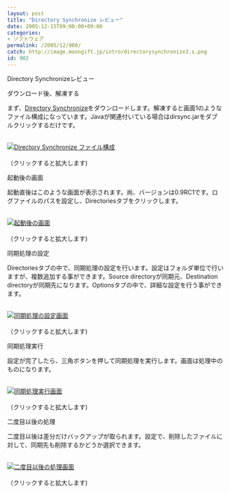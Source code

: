 ```yaml
---
layout: post
title: "Directory Synchronize レビュー"
date: 2005-12-15T09:00:00+09:00
categories:
- ソフトウェア
permalink: /2005/12/900/
catch: http://image.moongift.jp/intro/directorysynchronize3.s.png
id: 902
---
```

Directory Synchronizeレビュー  
<!--more-->

ダウンロード後、解凍する

  

まず、[Directory Synchronize](http://sourceforge.net/project/showfiles.php?group_id=64303)をダウンロードします。解凍すると画面1のようなファイル構成になっています。Javaが関連付いている場合はdirsync.jarをダブルクリックするだけです。

  

[  
 ![Directory Synchronize ファイル構成](http://image.moongift.jp/intro/directorysynchronize1.s.png "Directory Synchronize ファイル構成")  
](http://www.moongift.jp/media/intro/directorysynchronize1.png)  
（クリックすると拡大します)

  

起動後の画面

  

起動直後はこのような画面が表示されます。尚、バージョンは0.9RC1です。ログファイルのパスを設定し、Directoriesタブをクリックします。

  

[  
 ![起動後の画面](http://image.moongift.jp/intro/directorysynchronize2.s.png "起動後の画面")  
](http://www.moongift.jp/media/intro/directorysynchronize2.png)  
（クリックすると拡大します)

  

同期処理の設定

  

Directoriesタブの中で、同期処理の設定を行います。設定はフォルダ単位で行いますが、複数追加する事ができます。Source directoryが同期元、Destination directoryが同期先になります。Optionsタブの中で、詳細な設定を行う事ができます。

  

[  
 ![同期処理の設定画面](http://image.moongift.jp/intro/directorysynchronize3.s.png "同期処理の設定画面")  
](http://www.moongift.jp/media/intro/directorysynchronize3.png)  
（クリックすると拡大します)

  

同期処理実行

  

設定が完了したら、三角ボタンを押して同期処理を実行します。画面は処理中のものになります。

  

[  
 ![同期処理実行画面](http://image.moongift.jp/intro/directorysynchronize4.s.png "同期処理実行画面")  
](http://www.moongift.jp/media/intro/directorysynchronize4.png)  
（クリックすると拡大します)

  

二度目以後の処理

  

二度目以後は差分だけバックアップが取られます。設定で、削除したファイルに対して、同期先も削除するかどうか選択できます。

  

[  
 ![二度目以後の処理画面](http://image.moongift.jp/intro/directorysynchronize5.s.png "二度目以後の処理画面")  
](http://www.moongift.jp/media/intro/directorysynchronize5.png)  
（クリックすると拡大します)

